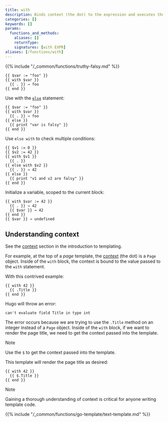 ```yaml
---
title: with
description: Binds context (the dot) to the expression and executes the block if expression is truthy.
categories: []
keywords: []
params:
  functions_and_methods:
    aliases: []
    returnType:
    signatures: [with EXPR]
aliases: [/functions/with]
---
```


{{% include "/_common/functions/truthy-falsy.md" %}}

```go-html-template
{{ $var := "foo" }}
{{ with $var }}
  {{ . }} → foo
{{ end }}
```

Use with the [`else`] statement:

```go-html-template
{{ $var := "foo" }}
{{ with $var }}
  {{ . }} → foo
{{ else }}
  {{ print "var is falsy" }}
{{ end }}
```

Use `else with` to check multiple conditions:

```go-html-template
{{ $v1 := 0 }}
{{ $v2 := 42 }}
{{ with $v1 }}
  {{ . }}
{{ else with $v2 }}
  {{ . }} → 42
{{ else }}
  {{ print "v1 and v2 are falsy" }}
{{ end }}
```

Initialize a variable, scoped to the current block:

```go-html-template
{{ with $var := 42 }}
  {{ . }} → 42
  {{ $var }} → 42
{{ end }}
{{ $var }} → undefined
```

## Understanding context

See the [context] section in the introduction to templating.

For example, at the top of a _page_ template, the [context](g) (the dot) is a `Page` object. Inside of the `with` block, the context is bound to the value passed to the `with` statement.

With this contrived example:

```go-html-template
{{ with 42 }}
  {{ .Title }}
{{ end }}
```

Hugo will throw an error:

    can't evaluate field Title in type int

The error occurs because we are trying to use the `.Title` method on an integer instead of a `Page` object. Inside of the `with` block, if we want to render the page title, we need to get the context passed into the template.

> [!note]
> Use the `$` to get the context passed into the template.

This template will render the page title as desired:

```go-html-template
{{ with 42 }}
  {{ $.Title }}
{{ end }}
```

> [!note]
> Gaining a thorough understanding of context is critical for anyone writing template code.

{{% include "/_common/functions/go-template/text-template.md" %}}

[`else`]: /functions/go-template/else/
[context]: /templates/introduction/#context

